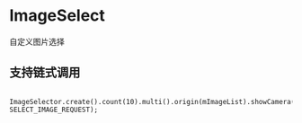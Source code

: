 # ImageSelect
自定义图片选择
## 支持链式调用

            ImageSelector.create().count(10).multi().origin(mImageList).showCamera(true).start(this, SELECT_IMAGE_REQUEST);
